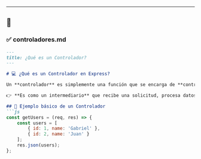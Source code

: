 
---

## 🚀

### ✅ **controladores.md**
```markdown
---
title: ¿Qué es un Controlador?
---

# 💻 ¿Qué es un Controlador en Express?

Un **controlador** es simplemente una función que se encarga de **controlar la lógica** de nuestras rutas o endpoints.

👉 **Es como un intermediario** que recibe una solicitud, procesa datos, realiza consultas a la base de datos y devuelve una respuesta.

## 📜 Ejemplo básico de un Controlador
```js
const getUsers = (req, res) => {
    const users = [
        { id: 1, name: 'Gabriel' },
        { id: 2, name: 'Juan' }
    ];
    res.json(users);
};
